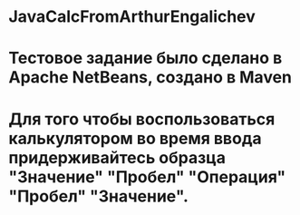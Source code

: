 # JavaCalcFromArthurEngalichev
# Тестовое задание было сделано в Apache NetBeans, создано в Maven
# Для того чтобы воспользоваться калькулятором во время ввода придерживайтесь образца "Значение" "Пробел" "Операция" "Пробел" "Значение".
